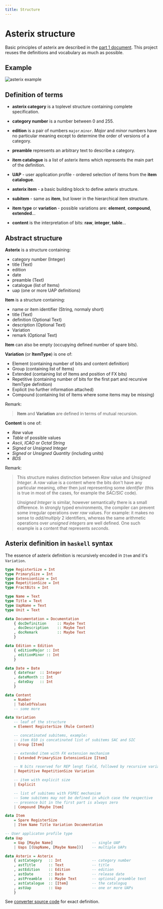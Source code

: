 ```yaml
---
title: Structure
---
```


# Asterix structure

Basic principles of asterix are described in the
[part 1 document](https://www.eurocontrol.int/publication/eurocontrol-specification-surveillance-data-exchange-part-i).
This project reuses the definitions and vocabulary as much as possible.

## Example

![asterix example](/images/asterix-example.svg.png)

## Definition of terms

* **asterix category** is a toplevel structure containing complete specification.

* **category number** is a number between 0 and 255.

* **edition** is a pair of numbers `major`.`minor`. *Major* and *minor* numbers have no particular meaning
  except to determine the order of versions of a category.

* **preamble** represents an arbitrary text to describe a category.

* **item catalogue** is a list of asterix items which represents the main part of the definition.

* **UAP** - user application profile - ordered selection of items from the **item catalogue**.

* **asterix item** - a basic building block to define asterix structure.

* **subitem** - same as **item**, but lower in the hierarchical item structure.

* **item type** or **variation** - possible variations are: **element**, **compound**, **extended**...

* **content** is the interpretation of bits: **raw**, **integer**, **table**...

## Abstract structure

**Asterix** is a structure containing:

- category number (Integer)
- title (Text)
- edition
- date
- preamble (Text)
- catalogue (list of Items)
- uap (one or more UAP definitions)

**Item** is a structure containing:

- name or item identifier (String, normaly short)
- title (Text)
- definition (Optional Text)
- description (Optional Text)
- Variation
- remark (Optional Text)

**Item** can also be empty (occupying defined number of spare bits).

**Variation** (or **ItemType**) is one of:

- Element (containing number of bits and content definition)
- Group (containing list of Items)
- Extended (containing list of Items and position of FX bits)
- Repetitive (containing number of bits for the first part and recursive ItemType definition)
- Explicit (no further information attached)
- Compound (containing list of Items where some items may be missing)

Remark:

> **Item** and **Variation** are defined in terms of mutual recursion.

**Content** is one of:

- *Raw* value
- *Table* of possible values
- *Ascii*, *ICAO* or *Octal String*
- *Signed* or *Unsigned Integer*
- *Signed* or *Unsigned Quantity* (including units)
- *BDS*

Remark:

> This structure makes distinction between *Raw* value and *Unsigned Integer*.
> A *raw* value is a content where the bits don't have any particular meaning,
> other then just representing some *identifier* (this is true in most of the
> cases, for example the *SAC/SIC* code).
>
> *Unsigned Integer* is similar, however semantically there is a small difference.
> In strongly typed environments, the compiler can prevent some irregular
> operations over *raw* values. For example: it makes no sense to
> *add/multiply* 2 identifiers, whereas the same arithmetic operations over
> *unsigned integers* are well defined. One such example is a content that
> represents *seconds*.

## Asterix definition in `haskell` syntax

The essence of asterix definition is recursively encoded in `Item` and it's `Variation`.

```haskell
type RegisterSize = Int
type PrimarySize = Int
type ExtensionSize = Int
type RepetitionSize = Int
type FractBits = Int

type Name = Text
type Title = Text
type UapName = Text
type Unit = Text

data Documentation = Documentation
    { docDefinition     :: Maybe Text
    , docDescription    :: Maybe Text
    , docRemark         :: Maybe Text
    }

data Edition = Edition
    { editionMajor :: Int
    , editionMinor :: Int
    }

data Date = Date
    { dateYear  :: Integer
    , dateMonth :: Int
    , dateDay   :: Int
    }

data Content
    = Number
    | TableOfValues
    -- some more

data Variation
    -- leaf of the structure
    = Element RegisterSize (Rule Content)

    -- concatinated subitems, example:
    -- item 010 is concatinated list of subitems SAC and SIC
    | Group [Item]

    -- extended item with FX extension mechanism
    | Extended PrimarySize ExtensionSize [Item]

    -- N bits reserved for REP lengt field, followed by recursive variation
    | Repetitive RepetitionSize Variation

    -- item with explicit size
    | Explicit

    -- list of subitems with FSPEC mechanism
    -- Some subitems may not be defined in which case the respective
    -- presence bit in the first part is always zero
    | Compound [Maybe Item]

data Item
    = Spare RegisterSize
    | Item Name Title Variation Documentation

-- User applicaton profile type
data Uap
    = Uap [Maybe Name]                  -- single UAP
    | Uaps [(UapName, [Maybe Name])]    -- multiple UAPs

data Asterix = Asterix
    { astCategory   :: Int              -- category number
    , astTitle      :: Text             -- title
    , astEdition    :: Edition          -- edition
    , astDate       :: Date             -- release date
    , astPreamble   :: Maybe Text       -- optional preamble text
    , astCatalogue  :: [Item]           -- the cataloguq
    , astUap        :: Uap              -- one or more UAPs
    }
```

See [converter source code](https://github.com/zoranbosnjak/asterix-specs/blob/master/converter/src/Data/Asterix/Types.hs)
for exact definition.

